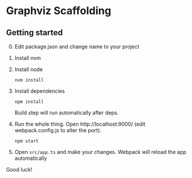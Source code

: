 # Graphviz Scaffolding

## Getting started

0. Edit package.json and 
   change name to your project

1. Install nvm

2. Install node
   ```shell
   nvm install
   ``` 

3. Install dependencies

   ```shell
   npm install
   ```
   Build step will run automatically after deps.

4. Run the whole thing. 
   Open http://localhost:9000/ (edit webpack.config.js to alter the port).

   ```shell
   npm start
   ```

5. Open `src/app.ts` and make your changes. 
   Webpack will reload the app automatically

Good luck!
